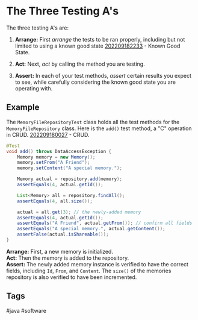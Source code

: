 # The Three Testing A's 

The three testing A's are:

1. **Arrange:** First *arrange* the tests to be ran properly, including but not limited to using a known good state [202209182233](../202209182233) - Known Good State.  

2. **Act:** Next, *act* by calling the method you are testing.   
3. **Assert:** In each of your test methods, *assert* certain results you expect to see, while carefully considering the known good state you are operating with.  

## Example
The `MemoryFileRepositoryTest` class holds all the test methods for the `MemoryFileRepository` class. Here is the `add()` test method, a "C" operation in CRUD. [202209180027](../202209180027) - CRUD. 

```java
@Test
void add() throws DataAccessException {
    Memory memory = new Memory();
    memory.setFrom("A Friend");
    memory.setContent("A special memory.");

    Memory actual = repository.add(memory);
    assertEquals(4, actual.getId());

    List<Memory> all = repository.findAll();
    assertEquals(4, all.size());

    actual = all.get(3); // the newly-added memory
    assertEquals(4, actual.getId());
    assertEquals("A Friend", actual.getFrom()); // confirm all fields
    assertEquals("A special memory.", actual.getContent());
    assertFalse(actual.isShareable());
}
```
**Arrange:** First, a new memory is initialized.  
**Act:** Then the memory is added to the repository.   
**Assert:** The newly added memory instance is verified to have the correct fields, including `Id`, `From`, and `Content`. The `size()` of the memories repository is also verified to have been incremented.

## Tags
#java #software 
